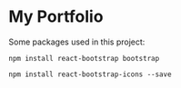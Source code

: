 # My Portfolio

Some packages used in this project:

``
npm install react-bootstrap bootstrap
``

``
npm install react-bootstrap-icons --save
``
